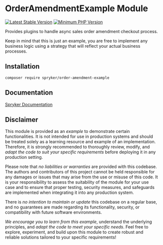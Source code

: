 # OrderAmendmentExample Module
[![Latest Stable Version](https://poser.pugx.org/spryker/order-amendment-example/v/stable.svg)](https://packagist.org/packages/spryker/order-amendment-example)
[![Minimum PHP Version](https://img.shields.io/badge/php-%3E%3D%208.2-8892BF.svg)](https://php.net/)

Provides plugins to handle async sales order amendment checkout process.

Keep in mind that this is just an example, you are free to implement any business logic using a strategy that will reflect your actual business processes.

## Installation

```
composer require spryker/order-amendment-example
```

## Documentation

[Spryker Documentation](https://docs.spryker.com)

## Disclaimer

This module is provided as an *example* to demonstrate certain functionalities. It is not intended for use in production systems and should be treated solely as a learning resource and example of an implementation. Therefore, it is strongly recommended to thoroughly review, modify, and *adapt the code to suit your specific requirements* before deploying it in any production setting.

Please note that *no liabilities or warranties* are provided with this codebase. The authors and contributors of this project cannot be held responsible for any damages or issues that may arise from the use or misuse of this code. It is your responsibility to assess the suitability of the module for your use case and to ensure that proper testing, security measures, and safeguards are implemented when integrating it into any production system.

There is *no intention to maintain or update* this codebase on a regular base, and no guarantees are made regarding its functionality, security, or compatibility with future software environments.

*We encourage you to learn from this example*, understand the underlying principles, and *adapt the code to meet your specific needs*. Feel free to explore, experiment, and build upon this module to create robust and reliable solutions tailored to your specific requirements!

